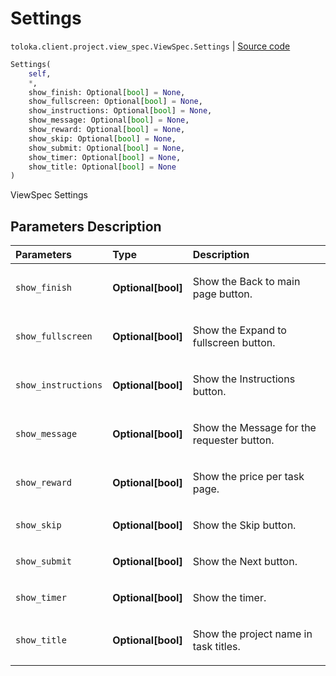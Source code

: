 # Settings
`toloka.client.project.view_spec.ViewSpec.Settings` | [Source code](https://github.com/Toloka/toloka-kit/blob/v0.1.24/src/client/project/view_spec.py#L36)

```python
Settings(
    self,
    *,
    show_finish: Optional[bool] = None,
    show_fullscreen: Optional[bool] = None,
    show_instructions: Optional[bool] = None,
    show_message: Optional[bool] = None,
    show_reward: Optional[bool] = None,
    show_skip: Optional[bool] = None,
    show_submit: Optional[bool] = None,
    show_timer: Optional[bool] = None,
    show_title: Optional[bool] = None
)
```

ViewSpec Settings

## Parameters Description

| Parameters | Type | Description |
| :----------| :----| :-----------|
`show_finish`|**Optional\[bool\]**|<p>Show the Back to main page button.</p>
`show_fullscreen`|**Optional\[bool\]**|<p>Show the Expand to fullscreen button.</p>
`show_instructions`|**Optional\[bool\]**|<p>Show the Instructions button.</p>
`show_message`|**Optional\[bool\]**|<p>Show the Message for the requester button.</p>
`show_reward`|**Optional\[bool\]**|<p>Show the price per task page.</p>
`show_skip`|**Optional\[bool\]**|<p>Show the Skip button.</p>
`show_submit`|**Optional\[bool\]**|<p>Show the Next button.</p>
`show_timer`|**Optional\[bool\]**|<p>Show the timer.</p>
`show_title`|**Optional\[bool\]**|<p>Show the project name in task titles.</p>
